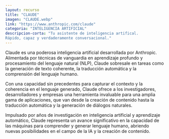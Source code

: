 ```yaml
---
layout: recurso
title: "CLAUDE"
imagen: "CLAUDE.webp"
link: "https://www.anthropic.com/claude"
categoria: "INTELIGENCIA ARTIFICIAL"
descripcion-corta: "Tu asistente de inteligencia artifical. 
Rápido, capaz y verdaderamente conversacional."
---
```


Claude es una poderosa inteligencia artificial desarrollada por Anthropic. Alimentada por técnicas de vanguardia en aprendizaje profundo y procesamiento del lenguaje natural (NLP), Claude sobresale en tareas como la generación de texto coherente, la traducción automática y la comprensión del lenguaje humano.

Con una capacidad sin precedentes para capturar el contexto y la coherencia en el lenguaje generado, Claude ofrece a los investigadores, desarrolladores y empresas una herramienta invaluable para una amplia gama de aplicaciones, que van desde la creación de contenido hasta la traducción automática y la generación de diálogos naturales.

Impulsado por años de investigación en inteligencia artificial y aprendizaje automático, Claude representa un avance significativo en la capacidad de las máquinas para comprender y generar lenguaje humano, abriendo nuevas posibilidades en el campo de la IA y la creación de contenido.
